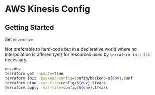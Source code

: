 # AWS Kinesis Config

## Getting Started

Set `env=<env>`

Not preferable to hard-code but in a declarative world where no interpolation is offered (yet) for resources used by `terraform init` it is necessary

```bash
env=dev
terraform get -update=true
terraform init -backend-config=config/backend-${env}.conf
terraform plan -var-file=config/${env}.tfvars
terraform apply -var-file=config/${env}.tfvars
```
